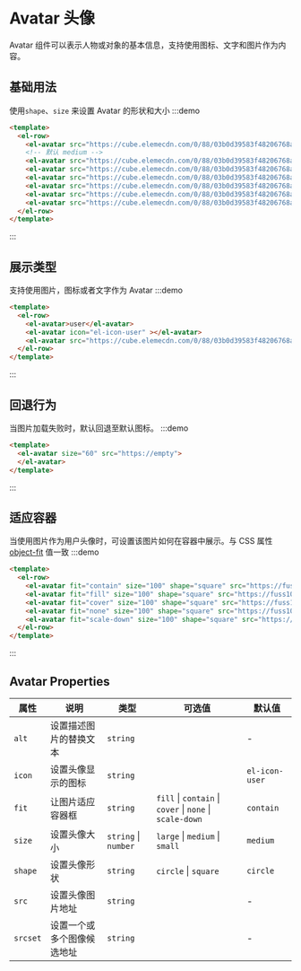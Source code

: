 # Avatar 头像

Avatar 组件可以表示人物或对象的基本信息，支持使用图标、文字和图片作为内容。

## 基础用法
使用`shape`、`size` 来设置 Avatar 的形状和大小
:::demo 
```html
<template>
  <el-row>
    <el-avatar src="https://cube.elemecdn.com/0/88/03b0d39583f48206768a7534e55bcpng.png"></el-avatar>
    <!-- 默认 medium -->
    <el-avatar src="https://cube.elemecdn.com/0/88/03b0d39583f48206768a7534e55bcpng.png" size="small"></el-avatar>
    <el-avatar src="https://cube.elemecdn.com/0/88/03b0d39583f48206768a7534e55bcpng.png" size="medium"></el-avatar>
    <el-avatar src="https://cube.elemecdn.com/0/88/03b0d39583f48206768a7534e55bcpng.png" size="large"></el-avatar>
    <el-avatar src="https://cube.elemecdn.com/0/88/03b0d39583f48206768a7534e55bcpng.png" size="50"></el-avatar>
    <el-avatar src="https://cube.elemecdn.com/0/88/03b0d39583f48206768a7534e55bcpng.png" shape="circle"></el-avatar>
    <el-avatar src="https://cube.elemecdn.com/0/88/03b0d39583f48206768a7534e55bcpng.png" shape="square"></el-avatar>
  </el-row>
</template>
```
:::

## 展示类型
支持使用图片，图标或者文字作为 Avatar
:::demo 
```html
<template>
  <el-row>
    <el-avatar>user</el-avatar>
    <el-avatar icon="el-icon-user" ></el-avatar>
    <el-avatar src="https://cube.elemecdn.com/0/88/03b0d39583f48206768a7534e55bcpng.png"></el-avatar>
  </el-row>
</template>
```
:::


## 回退行为
当图片加载失败时，默认回退至默认图标。
:::demo 
```html
<template>
  <el-avatar size="60" src="https://empty">
  </el-avatar>
</template>
```
:::

## 适应容器
当使用图片作为用户头像时，可设置该图片如何在容器中展示。与 CSS 属性 [object-fit](https://developer.mozilla.org/en-US/docs/Web/CSS/object-fit) 值一致
:::demo 
```html
<template>
  <el-row>
    <el-avatar fit="contain" size="100" shape="square" src="https://fuss10.elemecdn.com/e/5d/4a731a90594a4af544c0c25941171jpeg.jpeg" ></el-avatar>
    <el-avatar fit="fill" size="100" shape="square" src="https://fuss10.elemecdn.com/e/5d/4a731a90594a4af544c0c25941171jpeg.jpeg" ></el-avatar>
    <el-avatar fit="cover" size="100" shape="square" src="https://fuss10.elemecdn.com/e/5d/4a731a90594a4af544c0c25941171jpeg.jpeg" ></el-avatar>
    <el-avatar fit="none" size="100" shape="square" src="https://fuss10.elemecdn.com/e/5d/4a731a90594a4af544c0c25941171jpeg.jpeg" ></el-avatar>
    <el-avatar fit="scale-down" size="100" shape="square" src="https://fuss10.elemecdn.com/e/5d/4a731a90594a4af544c0c25941171jpeg.jpeg" ></el-avatar>
  </el-row>
</template>
```
:::


## Avatar Properties
| 属性 | 说明 | 类型 | 可选值 | 默认值 |
| --- | --- | --- | --- | --- |
| `alt` | 设置描述图片的替换文本 | `string` |  | - |
| `icon` | 设置头像显示的图标 | `string` |  | `el-icon-user` |
| `fit` | 让图片适应容器框 | `string` | `fill` \| `contain` \| `cover` \| `none` \| `scale-down` | `contain` |
| `size` | 设置头像大小 | `string` \| `number` | `large` \| `medium` \| `small` | `medium` |
| `shape` | 设置头像形状 | `string` | `circle` \| `square` | `circle` |
| `src` | 设置头像图片地址 | `string` |  | - |
| `srcset` | 设置一个或多个图像候选地址 | `string` |  | - |